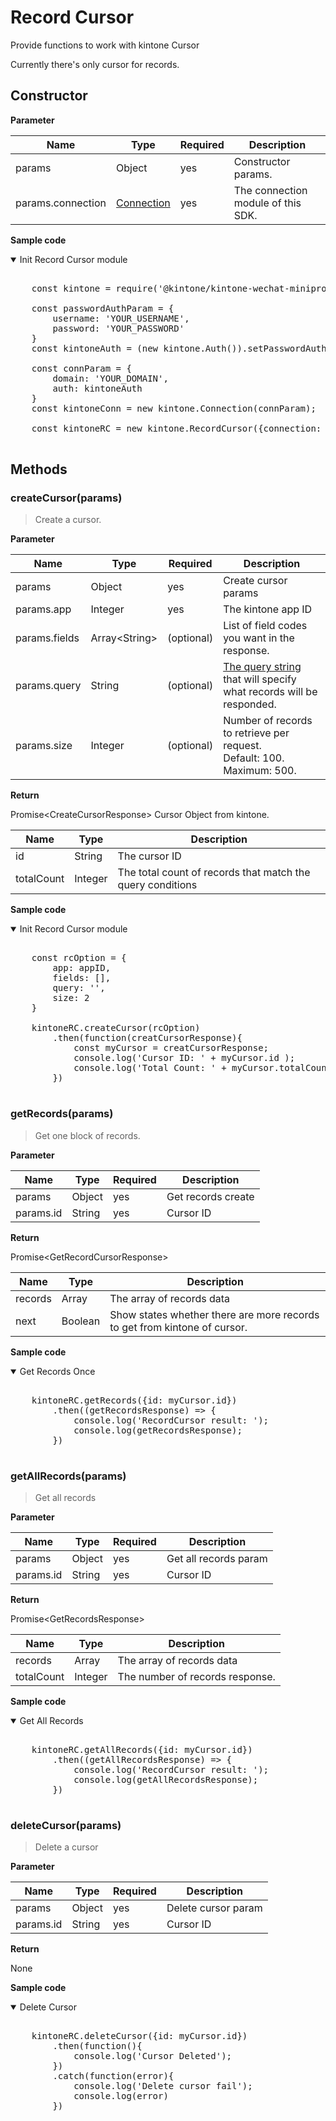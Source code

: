 # Record Cursor

Provide functions to work with kintone Cursor

Currently there's only cursor for records.

## Constructor

**Parameter**

| Name| Type| Required| Description |
| --- | --- | --- | --- |
| params | Object | yes | Constructor params.
| params.connection | [Connection](../connection) | yes | The connection module of this SDK.

**Sample code**

<details class="tab-container" open>
<Summary>Init Record Cursor module</Summary>

<pre class="inline-code">

    const kintone = require('@kintone/kintone-wechat-miniprogram-sdk');

    const passwordAuthParam = {
        username: 'YOUR_USERNAME',
        password: 'YOUR_PASSWORD'
    }
    const kintoneAuth = (new kintone.Auth()).setPasswordAuth(passwordAuthParam);

    const connParam = {
        domain: 'YOUR_DOMAIN',
        auth: kintoneAuth
    }
    const kintoneConn = new kintone.Connection(connParam);

    const kintoneRC = new kintone.RecordCursor({connection: kintoneConn});

</pre>

</details>

## Methods

### createCursor(params)

> Create a cursor.

**Parameter**

| Name| Type| Required| Description |
| --- | --- | --- | --- |
| params | Object | yes | Create cursor params
| params.app | Integer | yes | The kintone app ID
| params.fields | Array<String\> | (optional) | List of field codes you want in the response.
| params.query | String | (optional) | [The query string](https://developer.kintone.io/hc/en-us/articles/213149287#getrecords) that will specify what records will be responded.
| params.size | Integer | (optional) | Number of records to retrieve per request. <br> Default: 100. <br>Maximum: 500.

**Return**

Promise&lt;CreateCursorResponse&gt; Cursor Object from kintone. 

| Name| Type| Description |
| --- | --- | --- |
| id | String | The cursor ID
| totalCount | Integer | The total count of records that match the query conditions

**Sample code**

<details class="tab-container" open>
<Summary>Init Record Cursor module</Summary>

<pre class="inline-code">

    const rcOption = {
        app: appID,
        fields: [],
        query: '',
        size: 2
    }

    kintoneRC.createCursor(rcOption)
        .then(function(creatCursorResponse){
            const myCursor = creatCursorResponse;
            console.log('Cursor ID: ' + myCursor.id );
            console.log('Total Count: ' + myCursor.totalCount );
        })

</pre>

</details>

### getRecords(params)

> Get one block of records.

**Parameter**

| Name| Type| Required| Description |
| --- | --- | --- | --- |
| params | Object | yes | Get records create
| params.id | String | yes | Cursor ID

**Return**

Promise&lt;GetRecordCursorResponse&gt;

| Name| Type| Description |
| --- | --- | --- |
| records | Array | The array of records data
| next | Boolean | Show states whether there are more records to get from kintone of cursor.

**Sample code**

<details class="tab-container" open>
<Summary>Get Records Once</Summary>

<pre class="inline-code">

    kintoneRC.getRecords({id: myCursor.id})
        .then((getRecordsResponse) => {
            console.log('RecordCursor result: ');
            console.log(getRecordsResponse);
        })

</pre>

</details>

### getAllRecords(params)

> Get all records 

**Parameter**

| Name| Type| Required| Description |
| --- | --- | --- | --- |
| params | Object | yes | Get all records param
| params.id | String | yes | Cursor ID

**Return**

Promise&lt;GetRecordsResponse&gt;

| Name| Type| Description |
| --- | --- | --- |
| records | Array | The array of records data
| totalCount | Integer | The number of records response.

**Sample code**

<details class="tab-container" open>
<Summary>Get All Records</Summary>

<pre class="inline-code">

    kintoneRC.getAllRecords({id: myCursor.id})
        .then((getAllRecordsResponse) => {
            console.log('RecordCursor result: ');
            console.log(getAllRecordsResponse);
        })

</pre>

</details>

### deleteCursor(params)

> Delete a cursor

**Parameter**

| Name| Type| Required| Description |
| --- | --- | --- | --- |
| params | Object | yes | Delete cursor param
| params.id | String | yes | Cursor ID

**Return**

None

**Sample code**

<details class="tab-container" open>
<Summary>Delete Cursor</Summary>

<pre class="inline-code">

    kintoneRC.deleteCursor({id: myCursor.id})
        .then(function(){
            console.log('Cursor Deleted');
        })
        .catch(function(error){
            console.log('Delete cursor fail');
            console.log(error)
        })

</pre>

</details>